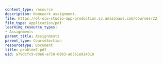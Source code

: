 ```yaml
---
content_type: resource
description: Homework assignment.
file: https://ol-ocw-studio-app-production.s3.amazonaws.com/courses/22-314j-structural-mechanics-in-nuclear-power-technology-fall-2006/a79dcfc900e6a75809b3a6351e914319_problem7.pdf
file_type: application/pdf
learning_resource_types:
- Assignments
parent_title: Assignments
parent_type: CourseSection
resourcetype: Document
title: problem7.pdf
uid: a79dcfc9-00e6-a758-09b3-a6351e914319
---
```

